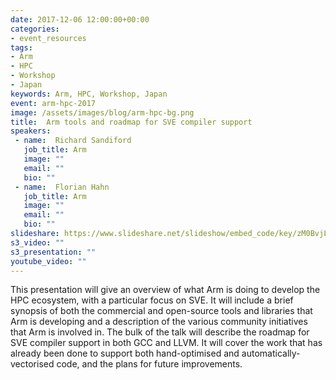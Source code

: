 ```yaml
---
date: 2017-12-06 12:00:00+00:00
categories:
- event_resources
tags:
- Arm
- HPC
- Workshop
- Japan
keywords: Arm, HPC, Workshop, Japan
event: arm-hpc-2017
image: /assets/images/blog/arm-hpc-bg.png
title:  Arm tools and roadmap for SVE compiler support
speakers:
 - name:  Richard Sandiford
   job_title: Arm
   image: ""
   email: ""
   bio: ""
 - name:  Florian Hahn
   job_title: Arm
   image: ""
   email: ""
   bio: ""
slideshare: https://www.slideshare.net/slideshow/embed_code/key/zM0BvjLMPq9woZ
s3_video: ""
s3_presentation: ""
youtube_video: ""
---
```

This presentation will give an overview of what Arm is doing to develop the HPC ecosystem, with a particular focus on SVE.  It will include a brief synopsis of both the commercial and open-source tools and libraries that Arm is developing and a description of the various community initiatives that Arm is involved in.  The bulk of the talk will describe the roadmap for SVE compiler support in both GCC and LLVM.  It will cover the work that has already been done to support both hand-optimised and automatically-vectorised code, and the plans for future improvements.
